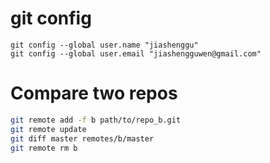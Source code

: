 # git config
```
git config --global user.name "jiashenggu"
git config --global user.email "jiashengguwen@gmail.com"
```

# Compare two repos
```bash
git remote add -f b path/to/repo_b.git
git remote update
git diff master remotes/b/master
git remote rm b
```

